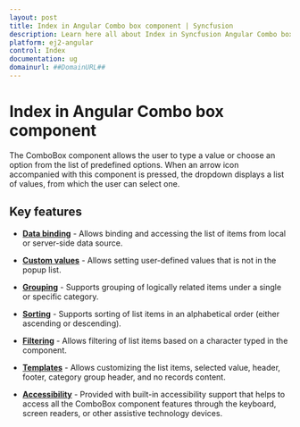 ```yaml
---
layout: post
title: Index in Angular Combo box component | Syncfusion
description: Learn here all about Index in Syncfusion Angular Combo box component of Syncfusion Essential JS 2 and more.
platform: ej2-angular
control: Index 
documentation: ug
domainurl: ##DomainURL##
---
```


# Index in Angular Combo box component

The ComboBox component allows the user to type a value or choose an option from the list of predefined options. When an arrow icon accompanied with this component is pressed, the dropdown displays a list of values, from which the user can select one.

## Key features

* [**Data binding**](./data-binding/) - Allows binding and accessing the list of items from local or server-side data source.

* [**Custom values**](./getting-started/#custom-values) - Allows setting user-defined values that is not in the popup list.

* [**Grouping**](./grouping.html) - Supports grouping of logically related items under a single or specific category.

* [**Sorting**](https://ej2.syncfusion.com/angular/documentation/api/combo-box/#sortorder) - Supports sorting of list items in an alphabetical order (either ascending or descending).

* [**Filtering**](./filtering/) - Allows filtering of list items based on a character typed in the component.

* [**Templates**](./templates/) - Allows customizing the list items, selected value, header, footer, category group header, and no records content.

* [**Accessibility**](./accessibility/) - Provided with built-in accessibility support that helps to access all the ComboBox component features through the keyboard, screen readers, or other assistive technology devices.